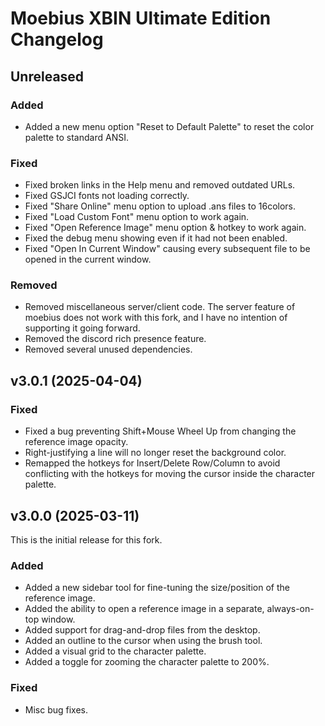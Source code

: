 # Moebius XBIN Ultimate Edition Changelog

## Unreleased

### Added

- Added a new menu option "Reset to Default Palette" to reset the
  color palette to standard ANSI.

### Fixed

- Fixed broken links in the Help menu and removed outdated URLs.
- Fixed GSJCI fonts not loading correctly.
- Fixed "Share Online" menu option to upload .ans files to 16colors. 
- Fixed "Load Custom Font" menu option to work again.
- Fixed "Open Reference Image" menu option & hotkey to work again.
- Fixed the debug menu showing even if it had not been enabled.
- Fixed "Open In Current Window" causing every subsequent file to
  be opened in the current window.

### Removed

- Removed miscellaneous server/client code. The server feature of 
  moebius does not work with this fork, and I have no intention of
  supporting it going forward.
- Removed the discord rich presence feature.
- Removed several unused dependencies.

## v3.0.1 (2025-04-04)

### Fixed

- Fixed a bug preventing Shift+Mouse Wheel Up from changing the reference image 
  opacity.
- Right-justifying a line will no longer reset the background color.
- Remapped the hotkeys for Insert/Delete Row/Column to avoid conflicting with
  the hotkeys for moving the cursor inside the character palette.

## v3.0.0 (2025-03-11)

This is the initial release for this fork.

### Added

- Added a new sidebar tool for fine-tuning the size/position of the reference image.
- Added the ability to open a reference image in a separate, always-on-top window.
- Added support for drag-and-drop files from the desktop.
- Added an outline to the cursor when using the brush tool.
- Added a visual grid to the character palette.
- Added a toggle for zooming the character palette to 200%.

### Fixed

- Misc bug fixes.